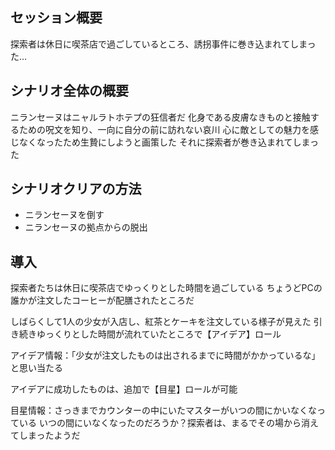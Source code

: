 ## セッション概要

探索者は休日に喫茶店で過ごしているところ、誘拐事件に巻き込まれてしまった…

## シナリオ全体の概要

ニランセーヌはニャルラトホテプの狂信者だ
化身である皮膚なきものと接触するための呪文を知り、一向に自分の前に訪れない哀川 心に敵としての魅力を感じなくなったため生贄にしようと画策した
それに探索者が巻き込まれてしまった

## シナリオクリアの方法

- ニランセーヌを倒す
- ニランセーヌの拠点からの脱出

## 導入

探索者たちは休日に喫茶店でゆっくりとした時間を過ごしている
ちょうどPCの誰かが注文したコーヒーが配膳されたところだ

しばらくして1人の少女が入店し、紅茶とケーキを注文している様子が見えた
引き続きゆっくりとした時間が流れていたところで【アイデア】ロール

アイデア情報：「少女が注文したものは出されるまでに時間がかかっているな」と思い当たる

アイデアに成功したものは、追加で【目星】ロールが可能

目星情報：さっきまでカウンターの中にいたマスターがいつの間にかいなくなっている
いつの間にいなくなったのだろうか？探索者は、まるでその場から消えてしまったようだ

